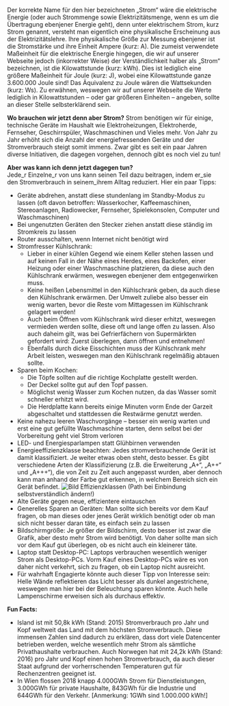 Der korrekte Name für den hier bezeichneten „Strom“ wäre die elektrische Energie (oder auch Strommenge sowie Elektrizitätsmenge, wenn es um die Übertragung ebenjener Energie geht), denn unter elektrischem Strom, kurz Strom genannt, versteht man eigentlich eine physikalische Erscheinung aus der Elektrizitätslehre. Ihre physikalische Größe zur Messung ebenjener ist die Stromstärke und ihre Einheit Ampere (kurz: A). Die zumeist verwendete Maßeinheit für die elektrische Energie hingegen, die wir auf unserer Webseite jedoch (inkorrekter Weise) der Verständlichkeit halber als „Strom“ bezeichnen, ist die Kilowattstunde (kurz: kWh). Dies ist lediglich eine größere Maßeinheit für Joule (kurz: J), wobei eine Kilowattstunde ganze 3.600.000 Joule sind! Das Äquivalenz zu Joule wären die Wattsekunden (kurz: Ws). Zu erwähnen, weswegen wir auf unserer Webseite die Werte lediglich in Kilowattstunden – oder gar größeren Einheiten – angeben, sollte an dieser Stelle selbsterklärend sein.

**Wo brauchen wir jetzt denn aber Strom?**
Strom benötigen wir für einige, technische Geräte im Haushalt wie Elektroheizungen, Elektroherde, Fernseher, Geschirrspüler, Waschmaschinen und Vieles mehr. Von Jahr zu Jahr erhöht sich die Anzahl der energiefressenden Geräte und der Stromverbrauch steigt somit immens. Zwar gibt es seit ein paar Jahren diverse Initiativen, die dagegen vorgehen, dennoch gibt es noch viel zu tun!

**Aber was kann ich denn jetzt dagegen tun?**  
Jede_r Einzelne_r von uns kann seinen Teil dazu beitragen, indem er_sie den Stromverbrauch in seinem_ihrem Alltag reduziert. Hier ein paar Tipps:
-	Geräte abdrehen, anstatt diese stundenlang im Standby-Modus zu lassen (oft davon betroffen: Wasserkocher, Kaffeemaschinen, Stereoanlagen, Radiowecker, Fernseher, Spielekonsolen, Computer und Waschmaschinen)
-	Bei ungenutzten Geräten den Stecker ziehen anstatt diese ständig im Stromkreis zu lassen
-	Router ausschalten, wenn Internet nicht benötigt wird
-	Stromfresser Kühlschrank:
     - Lieber in einer kühlen Gegend wie einem Keller stehen lassen und auf keinen Fall in der Nähe eines Herdes, eines Backofen, einer Heizung oder einer Waschmaschine platzieren, da diese auch den Kühlschrank erwärmen, weswegen ebenjener dem entgegenwirken muss.
     - Keine heißen Lebensmittel in den Kühlschrank geben, da auch diese den Kühlschrank erwärmen. Der Umwelt zuliebe also besser ein wenig warten, bevor die Reste vom Mittagessen im Kühlschrank gelagert werden!
     - Auch beim Öffnen vom Kühlschrank wird dieser erhitzt, weswegen vermieden werden sollte, diese oft und lange offen zu lassen. Also auch daheim gilt, was bei Gefrierfächern von Supermärkten gefordert wird: Zuerst überlegen, dann öffnen und entnehmen!
     - Ebenfalls durch dicke Eisschichten muss der Kühlschrank mehr Arbeit leisten, weswegen man den Kühlschrank regelmäßig abtauen sollte.
-	Sparen beim Kochen:
     - Die Töpfe sollten auf die richtige Kochplatte gestellt werden.
     - Der Deckel sollte gut auf den Topf passen.
     - Möglichst wenig Wasser zum Kochen nutzen, da das Wasser somit schneller erhitzt wird.
     - Die Herdplatte kann bereits einige Minuten vorm Ende der Garzeit abgeschaltet und stattdessen die Restwärme genutzt werden.
-	Keine nahezu leeren Waschvorgänge – besser ein wenig warten und erst eine gut gefüllte Waschmaschine starten, denn selbst bei der Vorbereitung geht viel Strom verloren
-	LED- und Energiesparlampen statt Glühbirnen verwenden
-	Energieeffizienzklasse beachten: Jedes stromverbrauchende Gerät ist damit klassifiziert. Je weiter etwas oben steht, desto besser. Es gibt verschiedene Arten der Klassifizierung (z.B. die Erweiterung „A+“, „A++“ und „A+++“), die von Zeit zu Zeit auch angepasst wurden, aber dennoch kann man anhand der Farbe gut erkennen, in welchem Bereich sich ein Gerät befindet.
![Bild Effizienzklassen](C:\Users\Katharina\WebstormProjects\LessRessources\src\Website\Bild\Energieeffizenzklassen.png)
(Path bei Einbindung selbstverständlich ändern!)
-	Alte Geräte gegen neue, effizientere eintauschen
-	Generelles Sparen an Geräten: Man sollte sich bereits vor dem Kauf fragen, ob man dieses oder jenes Gerät wirklich benötigt oder ob man sich nicht besser daran täte, es einfach sein zu lassen
-	Bildschirmgröße: Je größer der Bildschirm, desto besser ist zwar die Grafik, aber desto mehr Strom wird benötigt. Von daher sollte man sich vor dem Kauf gut überlegen, ob es nicht auch ein kleinerer täte.
-	Laptop statt Desktop-PC: Laptops verbrauchen wesentlich weniger Strom als Desktop-PCs. Vorm Kauf eines Desktop-PCs wäre es von daher nicht verkehrt, sich zu fragen, ob ein Laptop nicht ausreicht.
-	Für wahrhaft Engagierte könnte auch dieser Tipp von Interesse sein: Helle Wände reflektieren das Licht besser als dunkel angestrichene, weswegen man hier bei der Beleuchtung sparen könnte. Auch helle Lampenschirme erweisen sich als durchaus effektiv.

**Fun Facts:**
-	Island ist mit 50,8k kWh (Stand: 2015) Stromverbrauch pro Jahr und Kopf weltweit das Land mit dem höchsten Stromverbrauch. Diese immensen Zahlen sind dadurch zu erklären, dass dort viele Datencenter betrieben werden, welche wesentlich mehr Strom als sämtliche Privathaushalte verbrauchen. Auch Norwegen hat mit 24,2k kWh (Stand: 2016) pro Jahr und Kopf einen hohen Stromverbrauch, da auch dieser Staat aufgrund der vorherrschenden Temperaturen gut für Rechenzentren geeignet ist.
-	In Wien flossen 2018 knapp 4.000GWh Strom für Dienstleistungen, 3.000GWh für private Haushalte, 843GWh für die Industrie und 644GWh für den Verkehr. [Anmerkung: 1GWh sind 1.000.000 kWh!]
